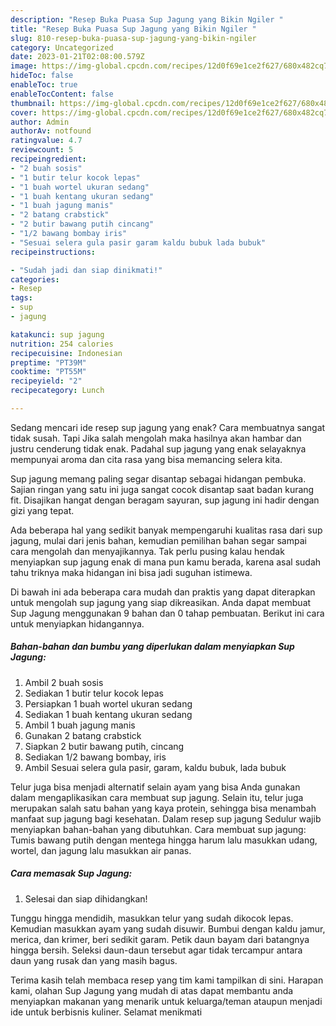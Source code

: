```yaml
---
description: "Resep Buka Puasa Sup Jagung yang Bikin Ngiler "
title: "Resep Buka Puasa Sup Jagung yang Bikin Ngiler "
slug: 810-resep-buka-puasa-sup-jagung-yang-bikin-ngiler
category: Uncategorized
date: 2023-01-21T02:08:00.579Z
image: https://img-global.cpcdn.com/recipes/12d0f69e1ce2f627/680x482cq70/sup-jagung-foto-resep-utama.jpg
hideToc: false
enableToc: true
enableTocContent: false
thumbnail: https://img-global.cpcdn.com/recipes/12d0f69e1ce2f627/680x482cq70/sup-jagung-foto-resep-utama.jpg
cover: https://img-global.cpcdn.com/recipes/12d0f69e1ce2f627/680x482cq70/sup-jagung-foto-resep-utama.jpg
author: Admin
authorAv: notfound
ratingvalue: 4.7
reviewcount: 5
recipeingredient:
- "2 buah sosis"
- "1 butir telur kocok lepas"
- "1 buah wortel ukuran sedang"
- "1 buah kentang ukuran sedang"
- "1 buah jagung manis"
- "2 batang crabstick"
- "2 butir bawang putih cincang"
- "1/2 bawang bombay iris"
- "Sesuai selera gula pasir garam kaldu bubuk lada bubuk"
recipeinstructions:

- "Sudah jadi dan siap dinikmati!"
categories:
- Resep
tags:
- sup
- jagung

katakunci: sup jagung 
nutrition: 254 calories
recipecuisine: Indonesian
preptime: "PT39M"
cooktime: "PT55M"
recipeyield: "2"
recipecategory: Lunch

---
```



Sedang mencari ide resep sup jagung yang enak? Cara membuatnya sangat tidak susah. Tapi Jika salah mengolah maka hasilnya akan hambar dan justru cenderung tidak enak. Padahal sup jagung yang enak selayaknya mempunyai aroma dan cita rasa yang bisa memancing selera kita.


Sup jagung memang paling segar disantap sebagai hidangan pembuka. Sajian ringan yang satu ini juga sangat cocok disantap saat badan kurang fit. Disajikan hangat dengan beragam sayuran, sup jagung ini hadir dengan gizi yang tepat.

Ada beberapa hal yang sedikit banyak mempengaruhi kualitas rasa dari sup jagung, mulai dari jenis bahan, kemudian pemilihan bahan segar sampai cara mengolah dan menyajikannya. Tak perlu pusing kalau hendak menyiapkan sup jagung enak di mana pun kamu berada, karena asal sudah tahu triknya maka hidangan ini bisa jadi suguhan istimewa.


Di bawah ini ada beberapa cara mudah dan praktis yang dapat diterapkan untuk mengolah sup jagung yang siap dikreasikan. Anda dapat membuat Sup Jagung menggunakan 9 bahan dan 0 tahap pembuatan. Berikut ini cara untuk menyiapkan hidangannya.

<!--inarticleads1-->

##### Bahan-bahan dan bumbu yang diperlukan dalam menyiapkan Sup Jagung:

1. Ambil 2 buah sosis
1. Sediakan 1 butir telur kocok lepas
1. Persiapkan 1 buah wortel ukuran sedang
1. Sediakan 1 buah kentang ukuran sedang
1. Ambil 1 buah jagung manis
1. Gunakan 2 batang crabstick
1. Siapkan 2 butir bawang putih, cincang
1. Sediakan 1/2 bawang bombay, iris
1. Ambil Sesuai selera gula pasir, garam, kaldu bubuk, lada bubuk


Telur juga bisa menjadi alternatif selain ayam yang bisa Anda gunakan dalam mengaplikasikan cara membuat sup jagung. Selain itu, telur juga merupakan salah satu bahan yang kaya protein, sehingga bisa menambah manfaat sup jagung bagi kesehatan. Dalam resep sup jagung Sedulur wajib menyiapkan bahan-bahan yang dibutuhkan. Cara membuat sup jagung: Tumis bawang putih dengan mentega hingga harum lalu masukkan udang, wortel, dan jagung lalu masukkan air panas. 

<!--inarticleads2-->

##### Cara memasak Sup Jagung:


1. Selesai dan siap dihidangkan!

Tunggu hingga mendidih, masukkan telur yang sudah dikocok lepas. Kemudian masukkan ayam yang sudah disuwir. Bumbui dengan kaldu jamur, merica, dan krimer, beri sedikit garam. Petik daun bayam dari batangnya hingga bersih. Seleksi daun-daun tersebut agar tidak tercampur antara daun yang rusak dan yang masih bagus. 

Terima kasih telah membaca resep yang tim kami tampilkan di sini. Harapan kami, olahan Sup Jagung yang mudah di atas dapat membantu anda menyiapkan makanan yang menarik untuk keluarga/teman ataupun menjadi ide untuk berbisnis kuliner. Selamat menikmati
